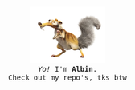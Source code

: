 <p align="center">
  <br>
  
  <img width="150" src="assets/pe.png">
 
  <br>
  <samp>
    <i>Yo!</i> I'm <b>Albin</b>.
    <br> 
    Check out my repo's, tks btw
    <br>
    <br>
  </samp>
  
  <br>
  <br>
</p>
